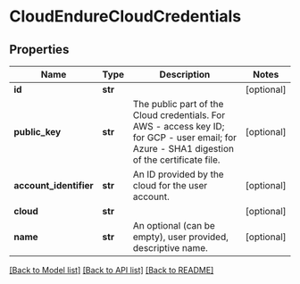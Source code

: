 # CloudEndureCloudCredentials

## Properties
Name | Type | Description | Notes
------------ | ------------- | ------------- | -------------
**id** | **str** |  | [optional]
**public_key** | **str** | The public part of the Cloud credentials. For AWS - access key ID; for GCP - user email; for Azure - SHA1 digestion of the certificate file.  | [optional]
**account_identifier** | **str** | An ID provided by the cloud for the user account. | [optional]
**cloud** | **str** |  | [optional]
**name** | **str** | An optional (can be empty), user provided, descriptive name. | [optional]

[[Back to Model list]](API_README.md#documentation-for-models) [[Back to API list]](API_README.md#documentation-for-api-endpoints) [[Back to README]](API_README.md)

